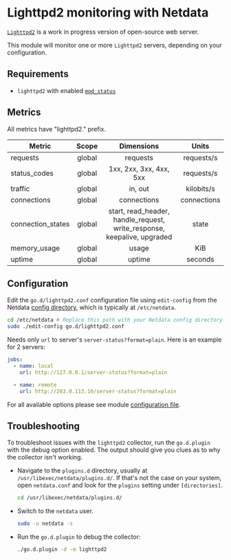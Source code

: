 <!--
title: "Lighttpd2 monitoring with Netdata"
description: "Monitor the health and performance of Lighttpd2 web servers with zero configuration, per-second metric granularity, and interactive visualizations."
custom_edit_url: "https://github.com/netdata/go.d.plugin/edit/master/modules/lighttpd2/README.md"
sidebar_label: "Lighttpd2"
learn_status: "Published"
learn_topic_type: "References"
learn_rel_path: "Integrations/Monitor/Webapps"
-->

# Lighttpd2 monitoring with Netdata

[`Lighttpd2`](https://redmine.lighttpd.net/projects/lighttpd2) is a work in progress version of open-source web server.

This module will monitor one or more `Lighttpd2` servers, depending on your configuration.

## Requirements

- `lighttpd2` with enabled [`mod_status`](https://doc.lighttpd.net/lighttpd2/mod_status.html)

## Metrics

All metrics have "lighttpd2." prefix.

| Metric            | Scope  |                               Dimensions                                |    Units    |
|-------------------|:------:|:-----------------------------------------------------------------------:|:-----------:|
| requests          | global |                                requests                                 | requests/s  |
| status_codes      | global |                         1xx, 2xx, 3xx, 4xx, 5xx                         | requests/s  |
| traffic           | global |                                 in, out                                 | kilobits/s  |
| connections       | global |                               connections                               | connections |
| connection_states | global | start, read_header, handle_request, write_response, keepalive, upgraded |    state    |
| memory_usage      | global |                                  usage                                  |     KiB     |
| uptime            | global |                                 uptime                                  |   seconds   |

## Configuration

Edit the `go.d/lighttpd2.conf` configuration file using `edit-config` from the
Netdata [config directory](https://learn.netdata.cloud/docs/configure/nodes), which is typically at `/etc/netdata`.

```bash
cd /etc/netdata # Replace this path with your Netdata config directory
sudo ./edit-config go.d/lighttpd2.conf
```

Needs only `url` to server's `server-status?format=plain`. Here is an example for 2 servers:

```yaml
jobs:
  - name: local
    url: http://127.0.0.1/server-status?format=plain

  - name: remote
    url: http://203.0.113.10/server-status?format=plain
```

For all available options please see
module [configuration file](https://github.com/netdata/go.d.plugin/blob/master/config/go.d/lighttpd2.conf).

## Troubleshooting

To troubleshoot issues with the `lighttpd2` collector, run the `go.d.plugin` with the debug option enabled. The output
should give you clues as to why the collector isn't working.

- Navigate to the `plugins.d` directory, usually at `/usr/libexec/netdata/plugins.d/`. If that's not the case on
  your system, open `netdata.conf` and look for the `plugins` setting under `[directories]`.

  ```bash
  cd /usr/libexec/netdata/plugins.d/
  ```

- Switch to the `netdata` user.

  ```bash
  sudo -u netdata -s
  ```

- Run the `go.d.plugin` to debug the collector:

  ```bash
  ./go.d.plugin -d -m lighttpd2
  ```
